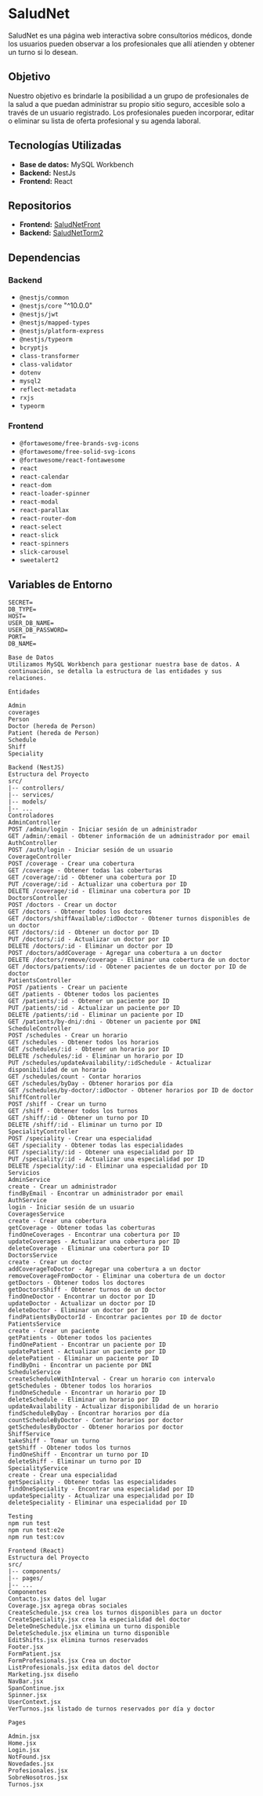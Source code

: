 # SaludNet

SaludNet es una página web interactiva sobre consultorios médicos, donde los usuarios pueden observar a los profesionales que allí atienden y obtener un turno si lo desean.

## Objetivo

Nuestro objetivo es brindarle la posibilidad a un grupo de profesionales de la salud a que puedan administrar su propio sitio seguro, accesible solo a través de un usuario registrado. Los profesionales pueden incorporar, editar o eliminar su lista de oferta profesional y su agenda laboral.

## Tecnologías Utilizadas

- **Base de datos:** MySQL Workbench
- **Backend:** NestJs
- **Frontend:** React

## Repositorios

- **Frontend:** [SaludNetFront](https://github.com/Manuelsevero91/SaludNetFront.git)
- **Backend:** [SaludNetTorm2](https://github.com/imolinap9191/SaludNetTorm2.git)

## Dependencias

### Backend

- `@nestjs/common`
- `@nestjs/core` "^10.0.0"
- `@nestjs/jwt`
- `@nestjs/mapped-types`
- `@nestjs/platform-express`
- `@nestjs/typeorm`
- `bcryptjs`
- `class-transformer`
- `class-validator`
- `dotenv`
- `mysql2`
- `reflect-metadata`
- `rxjs`
- `typeorm`


### Frontend

- `@fortawesome/free-brands-svg-icons`
- `@fortawesome/free-solid-svg-icons`
- `@fortawesome/react-fontawesome`
- `react`
- `react-calendar`
- `react-dom`
- `react-loader-spinner`
- `react-modal`
- `react-parallax`
- `react-router-dom`
- `react-select`
- `react-slick`
- `react-spinners`
- `slick-carousel`
- `sweetalert2`

## Variables de Entorno
```plaintext
SECRET=
DB_TYPE=
HOST=
USER_DB_NAME=
USER_DB_PASSWORD=
PORT=
DB_NAME=

Base de Datos
Utilizamos MySQL Workbench para gestionar nuestra base de datos. A continuación, se detalla la estructura de las entidades y sus relaciones.

Entidades

Admin
coverages
Person
Doctor (hereda de Person)
Patient (hereda de Person)
Schedule
Shiff
Speciality

Backend (NestJS)
Estructura del Proyecto
src/
|-- controllers/
|-- services/
|-- models/
|-- ...
Controladores
AdminController
POST /admin/login - Iniciar sesión de un administrador
GET /admin/:email - Obtener información de un administrador por email
AuthController
POST /auth/login - Iniciar sesión de un usuario
CoverageController
POST /coverage - Crear una cobertura
GET /coverage - Obtener todas las coberturas
GET /coverage/:id - Obtener una cobertura por ID
PUT /coverage/:id - Actualizar una cobertura por ID
DELETE /coverage/:id - Eliminar una cobertura por ID
DoctorsController
POST /doctors - Crear un doctor
GET /doctors - Obtener todos los doctores
GET /doctors/shiffAvailable/:idDoctor - Obtener turnos disponibles de un doctor
GET /doctors/:id - Obtener un doctor por ID
PUT /doctors/:id - Actualizar un doctor por ID
DELETE /doctors/:id - Eliminar un doctor por ID
POST /doctors/addCoverage - Agregar una cobertura a un doctor
DELETE /doctors/remove/coverage - Eliminar una cobertura de un doctor
GET /doctors/patients/:id - Obtener pacientes de un doctor por ID de doctor
PatientsController
POST /patients - Crear un paciente
GET /patients - Obtener todos los pacientes
GET /patients/:id - Obtener un paciente por ID
PUT /patients/:id - Actualizar un paciente por ID
DELETE /patients/:id - Eliminar un paciente por ID
GET /patients/by-dni/:dni - Obtener un paciente por DNI
ScheduleController
POST /schedules - Crear un horario
GET /schedules - Obtener todos los horarios
GET /schedules/:id - Obtener un horario por ID
DELETE /schedules/:id - Eliminar un horario por ID
PUT /schedules/updateAvailability/:idSchedule - Actualizar disponibilidad de un horario
GET /schedules/count - Contar horarios
GET /schedules/byDay - Obtener horarios por día
GET /schedules/by-doctor/:idDoctor - Obtener horarios por ID de doctor
ShiffController
POST /shiff - Crear un turno
GET /shiff - Obtener todos los turnos
GET /shiff/:id - Obtener un turno por ID
DELETE /shiff/:id - Eliminar un turno por ID
SpecialityController
POST /speciality - Crear una especialidad
GET /speciality - Obtener todas las especialidades
GET /speciality/:id - Obtener una especialidad por ID
PUT /speciality/:id - Actualizar una especialidad por ID
DELETE /speciality/:id - Eliminar una especialidad por ID
Servicios
AdminService
create - Crear un administrador
findByEmail - Encontrar un administrador por email
AuthService
login - Iniciar sesión de un usuario
CoveragesService
create - Crear una cobertura
getCoverage - Obtener todas las coberturas
findOneCoverages - Encontrar una cobertura por ID
updateCoverages - Actualizar una cobertura por ID
deleteCoverage - Eliminar una cobertura por ID
DoctorsService
create - Crear un doctor
addCoverageToDoctor - Agregar una cobertura a un doctor
removeCoverageFromDoctor - Eliminar una cobertura de un doctor
getDoctors - Obtener todos los doctores
getDoctorsShiff - Obtener turnos de un doctor
findOneDoctor - Encontrar un doctor por ID
updateDoctor - Actualizar un doctor por ID
deleteDoctor - Eliminar un doctor por ID
findPatientsByDoctorId - Encontrar pacientes por ID de doctor
PatientsService
create - Crear un paciente
getPatients - Obtener todos los pacientes
findOnePatient - Encontrar un paciente por ID
updatePatient - Actualizar un paciente por ID
deletePatient - Eliminar un paciente por ID
findByDni - Encontrar un paciente por DNI
ScheduleService
createScheduleWithInterval - Crear un horario con intervalo
getSchedules - Obtener todos los horarios
findOneSchedule - Encontrar un horario por ID
deleteSchedule - Eliminar un horario por ID
updateAvailability - Actualizar disponibilidad de un horario
findScheduleByDay - Encontrar horarios por día
countScheduleByDoctor - Contar horarios por doctor
getSchedulesByDoctor - Obtener horarios por doctor
ShiffService
takeShiff - Tomar un turno
getShiff - Obtener todos los turnos
findOneShiff - Encontrar un turno por ID
deleteShiff - Eliminar un turno por ID
SpecialityService
create - Crear una especialidad
getSpeciality - Obtener todas las especialidades
findOneSpeciality - Encontrar una especialidad por ID
updateSpeciality - Actualizar una especialidad por ID
deleteSpeciality - Eliminar una especialidad por ID

Testing
npm run test
npm run test:e2e
npm run test:cov

Frontend (React)
Estructura del Proyecto
src/
|-- components/
|-- pages/
|-- ...
Componentes
Contacto.jsx datos del lugar
Coverage.jsx agrega obras sociales
CreateSchedule.jsx crea los turnos disponibles para un doctor
CreateSpeciality.jsx crea la especialidad del doctor
DeleteOneSchedule.jsx elimina un turno disponible
DeleteSchedule.jsx elimina un turno disponible
EditShifts.jsx elimina turnos reservados
Footer.jsx
FormPatient.jsx
FormProfesionals.jsx Crea un doctor
ListProfesionals.jsx edita datos del doctor
Marketing.jsx diseño
NavBar.jsx
SpanContinue.jsx
Spinner.jsx
UserContext.jsx
VerTurnos.jsx listado de turnos reservados por día y doctor

Pages

Admin.jsx
Home.jsx
Login.jsx
NotFound.jsx
Novedades.jsx
Profesionales.jsx
SobreNosotros.jsx
Turnos.jsx


